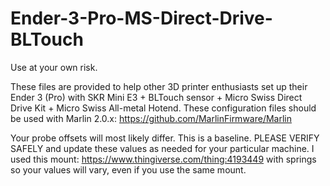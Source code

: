 # Ender-3-Pro-MS-Direct-Drive-BLTouch

Use at your own risk. 

These files are provided to help other 3D printer enthusiasts set up their Ender 3 (Pro) with SKR Mini E3 + BLTouch sensor + Micro Swiss Direct Drive Kit + Micro Swiss All-metal Hotend. These configuration files should be used with Marlin 2.0.x: https://github.com/MarlinFirmware/Marlin

Your probe offsets will most likely differ. This is a baseline. PLEASE VERIFY SAFELY and update these values as needed for your particular machine. I used this mount: https://www.thingiverse.com/thing:4193449 with springs so your values will vary, even if you use the same mount. 

